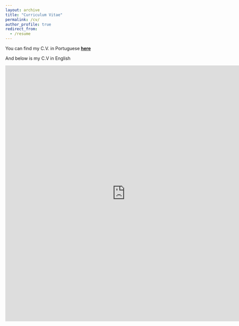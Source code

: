 ```yaml
---
layout: archive
title: "Curriculum Vitae"
permalink: /cv/
author_profile: true
redirect_from:
  - /resume
---
```

You can find my C.V. in Portuguese [**here**](https://nbviewer.jupyter.org/github/manfredinid/manfredinid.github.io/blob/master/files/CVptbr_denisemanfredini.pdf)   

And below is my C.V in English

<iframe src="https://nbviewer.jupyter.org/github/manfredinid/manfredinid.github.io/blob/master/files/CurriculumVitae.pdf" 
style="width:750px; height:800px;" frameborder="0"></iframe>



